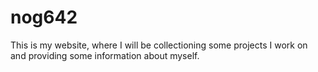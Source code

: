 # nog642
This is my website, where I will be collectioning some projects I work on and providing some information about myself.
